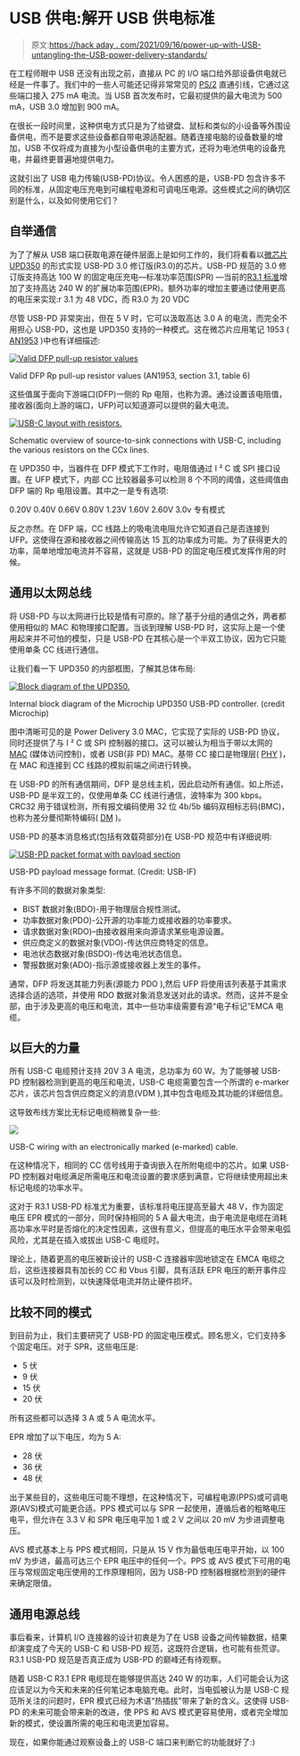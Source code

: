 # USB 供电:解开 USB 供电标准

> 原文:[https://hack aday . com/2021/09/16/power-up-with-USB-untangling-the-USB-power-delivery-standards/](https://hackaday.com/2021/09/16/powering-up-with-usb-untangling-the-usb-power-delivery-standards/)

在工程师眼中 USB 还没有出现之前，直接从 PC 的 I/O 端口给外部设备供电就已经是一件事了。我们中的一些人可能还记得非常常见的 [PS/2](https://en.wikipedia.org/wiki/PS/2_port) 直通引线，它通过这些端口接入 275 mA 电流。当 USB 首次发布时，它最初提供的最大电流为 500 mA，USB 3.0 增加到 900 mA。

在很长一段时间里，这种供电方式只是为了给键盘、鼠标和类似的小设备等外围设备供电，而不是要求这些设备都自带电源适配器。随着连接电脑的设备数量的增加，USB 不仅将成为直接为小型设备供电的主要方式，还将为电池供电的设备充电，并最终更普遍地提供电力。

这就引出了 USB 电力传输(USB-PD)协议。令人困惑的是，USB-PD 包含许多不同的标准，从固定电压充电到可编程电源和可调电压电源。这些模式之间的确切区别是什么，以及如何使用它们？

## 自举通信

为了了解从 USB 端口获取电源在硬件层面上是如何工作的，我们将看看以[微芯片 UPD350](https://www.microchip.com/en-us/product/UPD350) 的形式实现 USB-PD 3.0 修订版(R3.0)的芯片。USB-PD 规范的 3.0 修订版支持高达 100 W 的固定电压充电—标准功率范围(SPR) —当前的[R3.1 标准](https://www.usb.org/document-library/usb-power-delivery)增加了支持高达 240 W 的扩展功率范围(EPR)。额外功率的增加主要通过使用更高的电压来实现:r 3.1 为 48 VDC，而 R3.0 为 20 VDC

尽管 USB-PD 非常突出，但在 5 V 时，它可以汲取高达 3.0 A 的电流，而完全不用担心 USB-PD，这也是 UPD350 支持的一种模式。这在微芯片应用笔记 1953 ( [AN1953](https://www.microchip.com/en-us/application-notes/an1953) )中也有详细描述:

[![Valid DFP pull-up resistor values](../Images/91882eab0ae86551c26e387f3ee4720f.png)](https://hackaday.com/wp-content/uploads/2021/08/an1953_usb-c_dfp_pull-up_resistors.png)

Valid DFP Rp pull-up resistor values (AN1953, section 3.1, table 6)

这些值属于面向下游端口(DFP)一侧的 Rp 电阻，也称为源。通过设置该电阻值，接收器(面向上游的端口，UFP)可以知道源可以提供的最大电流。

[![USB-C layout with resistors.](../Images/4df8f1a72a90388b41b9df1e56901f4d.png)](https://hackaday.com/wp-content/uploads/2019/07/usb-c_e-marked_cable_resistors_diagram-themed.jpg)

Schematic overview of source-to-sink connections with USB-C, including the various resistors on the CCx lines.

在 UPD350 中，当器件在 DFP 模式下工作时，电阻值通过 I ² C 或 SPI 接口设置。在 UFP 模式下，内部 CC 比较器最多可以检测 8 个不同的阈值，这些阈值由 DFP 端的 Rp 电阻设置。其中之一是专有选项:

0.20V
0.40V
0.66V
0.80V
1.23V
1.60V
2.60V
3.0v 专有模式

反之亦然。在 DFP 端，CC 线路上的吸电流电阻允许它知道自己是否连接到 UFP。这使得在源和接收器之间传输高达 15 瓦的功率成为可能。为了获得更大的功率，简单地增加电流并不容易，这就是 USB-PD 的固定电压模式发挥作用的时候。

## 通用以太网总线

将 USB-PD 与以太网进行比较是情有可原的。除了基于分组的通信之外，两者都使用相似的 MAC 和物理接口配置。当谈到理解 USB-PD 时，这实际上是一个使用起来并不可怕的模型，只是 USB-PD 在其核心是一个半双工协议，因为它只能使用单条 CC 线进行通信。

让我们看一下 UPD350 的内部框图，了解其总体布局:

[![Block diagram of the UPD350.](../Images/02f40e13c85889b0444981950ec7fc09.png)](https://hackaday.com/wp-content/uploads/2021/08/UPD350_microchip_usb-pd_block_diagram.png)

Internal block diagram of the Microchip UPD350 USB-PD controller. (credit Microchip)

图中清晰可见的是 Power Delivery 3.0 MAC，它实现了实际的 USB-PD 协议，同时还提供了与 I ² C 或 SPI 控制器的接口。这可以被认为相当于带以太网的 [MAC](https://en.wikipedia.org/wiki/Medium_access_control) (媒体访问控制)，或者 USB(非 PD) MAC。基带 CC 接口是物理层( [PHY](https://en.wikipedia.org/wiki/PHY) )，在 MAC 和连接到 CC 线路的模拟前端之间进行转换。

在 USB-PD 的所有通信期间，DFP 是总线主机，因此启动所有通信。如上所述，USB-PD 是半双工的，仅使用单条 CC 线进行通信，波特率为 300 kbps。CRC32 用于错误检测，所有报文编码使用 32 位 4b/5b 编码双相标志码(BMC)，也称为差分曼彻斯特编码( [DM](https://en.wikipedia.org/wiki/Differential_Manchester_encoding) )。

USB-PD 的基本消息格式(包括有效载荷部分)在 USB-PD 规范中有详细说明:

[![USB-PD packet format with payload section](../Images/b43734fa6db0e5a58ebb5368f0daf497.png)](https://hackaday.com/wp-content/uploads/2021/08/usb-pd_spec_packet_format_including_data_message_payload.png)

USB-PD payload message format. (Credit: USB-IF)

有许多不同的数据对象类型:

*   BIST 数据对象(BDO)-用于物理层合规性测试。
*   功率数据对象(PDO)-公开源的功率能力或接收器的功率要求。
*   请求数据对象(RDO)–由接收器用来向源请求某些电源设置。
*   供应商定义的数据对象(VDO)-传达供应商特定的信息。
*   电池状态数据对象(BSDO)-传达电池状态信息。
*   警报数据对象(ADO)-指示源或接收器上发生的事件。

通常，DFP 将发送其能力列表(源能力 PDO ),然后 UFP 将使用该列表基于其需求选择合适的选项，并使用 RDO 数据对象消息发送对此的请求。然而，这并不是全部，由于涉及更高的电压和电流，其中一些功率级需要有源“电子标记”EMCA 电缆。

## 以巨大的力量

所有 USB-C 电缆预计支持 20V 3 A 电流，总功率为 60 W。为了能够被 USB-PD 控制器检测到更高的电压和电流，USB-C 电缆需要包含一个所谓的 e-marker 芯片，该芯片包含供应商定义的消息(VDM ),其中包含电缆及其功能的详细信息。

这导致布线方案比无标记电缆稍微复杂一些:

[![](../Images/e8a23286838068ba73ee307d5ca55456.png)](https://hackaday.com/wp-content/uploads/2019/07/usb-c_e-marked_cable_diagram-themed.jpg)

USB-C wiring with an electronically marked (e-marked) cable.

在这种情况下，相同的 CC 信号线用于查询嵌入在所附电缆中的芯片。如果 USB-PD 控制器对电缆满足所需电压和电流设置的要求感到满意，它将继续使用超出未标记电缆的功率水平。

这对于 R3.1 USB-PD 标准尤为重要，该标准将电压提高至最大 48 V，作为固定电压 EPR 模式的一部分，同时保持相同的 5 A 最大电流，由于电流是电缆在消耗高功率水平时是否熔化的决定性因素，这很有意义，但提高的电压水平会带来电弧风险，尤其是在插入或拔出 USB-C 电缆时。

理论上，随着更高的电压被新设计的 USB-C 连接器牢固地锁定在 EMCA 电缆之后，这些连接器具有加长的 CC 和 Vbus 引脚，具有活跃 EPR 电压的断开事件应该可以及时检测到，以快速降低电流并防止硬件损坏。

## 比较不同的模式

到目前为止，我们主要研究了 USB-PD 的固定电压模式。顾名思义，它们支持多个固定电压。对于 SPR，这些电压是:

*   5 伏
*   9 伏
*   15 伏
*   20 伏

所有这些都可以选择 3 A 或 5 A 电流水平。

EPR 增加了以下电压，均为 5 A:

*   28 伏
*   36 伏
*   48 伏

出于某些目的，这些电压可能不理想，在这种情况下，可编程电源(PPS)或可调电源(AVS)模式可能更合适。PPS 模式可以与 SPR 一起使用，遵循后者的粗略电压电平，但允许在 3.3 V 和 SPR 电压电平加 1 或 2 V 之间以 20 mV 为步进调整电压。

AVS 模式基本上与 PPS 模式相同，只是从 15 V 作为最低电压电平开始，以 100 mV 为步进，最高可达三个 EPR 电压中的任何一个。PPS 或 AVS 模式下可用的电压与常规固定电压使用的工作原理相同，因为 USB-PD 控制器根据检测到的硬件来确定限值。

## 通用电源总线

事后看来，计算机 I/O 连接器的设计初衷是为了在 USB 设备之间传输数据，结果却演变成了今天的 USB-C 和 USB-PD 规范，这既符合逻辑，也可能有些荒谬。R3.1 USB-PD 规范是否真正成为 USB-PD 的巅峰还有待观察。

随着 USB-C R3.1 EPR 电缆现在能够提供高达 240 W 的功率，人们可能会认为这应该足以为今天和未来的任何笔记本电脑充电。此时，当电弧被认为是 USB-C 规范所关注的问题时，EPR 模式已经为术语“热插拔”带来了新的含义。这使得 USB-PD 的未来可能会带来新的改进，使 PPS 和 AVS 模式更容易使用，或者完全增加新的模式，使设置所需的电压和电流更加容易。

现在，如果你能通过观察设备上的 USB-C 端口来判断它的功能就好了:)